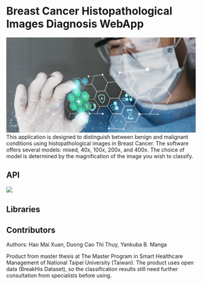 # Breast Cancer Histopathological Images Diagnosis WebApp

![Alt text](medical-banner-with-doctor-wearing-goggles.jpg)
This application is designed to distinguish between benign and malignant conditions using histopathological images in Breast Cancer. The software offers several models: mixed, 40x, 100x, 200x, and 400x. The choice of model is determined by the magnification of the image you wish to classify.

## API
<img src="https://www.google.com/url?sa=i&url=https%3A%2F%2Flogos-world.net%2Fmatlab-logo%2F&psig=AOvVaw3vxv2t7s1Gzj3xq4HlPJiP&ust=1729696099847000&source=images&cd=vfe&opi=89978449&ved=0CBQQjRxqFwoTCLCvzKCiookDFQAAAAAdAAAAABAJ" width="200">

## Libraries


## Contributors

Authors: Hao Mai Xuan, Duong Cao Thi Thuy, Yankuba B. Manga

Product from master thesis at The Master Program in Smart Healthcare Management of National Taipei University (Taiwan). The product uses open data (BreakHis Dataset), so the classification results still need further consultation from specialists before using.

